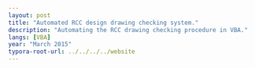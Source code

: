 ```yaml
---
layout: post
title: "Automated RCC design drawing checking system."
description: "Automating the RCC drawing checking procedure in VBA."
langs: [VBA]
year: "March 2015"
typora-root-url: ../../../../website
---
```



